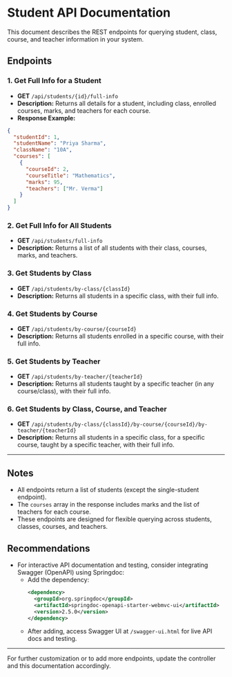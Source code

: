 # Student API Documentation

This document describes the REST endpoints for querying student, class, course, and teacher information in your system.

## Endpoints

### 1. Get Full Info for a Student
- **GET** `/api/students/{id}/full-info`
- **Description:** Returns all details for a student, including class, enrolled courses, marks, and teachers for each course.
- **Response Example:**
```json
{
  "studentId": 1,
  "studentName": "Priya Sharma",
  "className": "10A",
  "courses": [
    {
      "courseId": 2,
      "courseTitle": "Mathematics",
      "marks": 95,
      "teachers": ["Mr. Verma"]
    }
  ]
}
```

### 2. Get Full Info for All Students
- **GET** `/api/students/full-info`
- **Description:** Returns a list of all students with their class, courses, marks, and teachers.

### 3. Get Students by Class
- **GET** `/api/students/by-class/{classId}`
- **Description:** Returns all students in a specific class, with their full info.

### 4. Get Students by Course
- **GET** `/api/students/by-course/{courseId}`
- **Description:** Returns all students enrolled in a specific course, with their full info.

### 5. Get Students by Teacher
- **GET** `/api/students/by-teacher/{teacherId}`
- **Description:** Returns all students taught by a specific teacher (in any course/class), with their full info.

### 6. Get Students by Class, Course, and Teacher
- **GET** `/api/students/by-class/{classId}/by-course/{courseId}/by-teacher/{teacherId}`
- **Description:** Returns all students in a specific class, for a specific course, taught by a specific teacher, with their full info.

---

## Notes
- All endpoints return a list of students (except the single-student endpoint).
- The `courses` array in the response includes marks and the list of teachers for each course.
- These endpoints are designed for flexible querying across students, classes, courses, and teachers.

## Recommendations
- For interactive API documentation and testing, consider integrating Swagger (OpenAPI) using Springdoc:
  - Add the dependency:
    ```xml
    <dependency>
      <groupId>org.springdoc</groupId>
      <artifactId>springdoc-openapi-starter-webmvc-ui</artifactId>
      <version>2.5.0</version>
    </dependency>
    ```
  - After adding, access Swagger UI at `/swagger-ui.html` for live API docs and testing.

---

For further customization or to add more endpoints, update the controller and this documentation accordingly.
